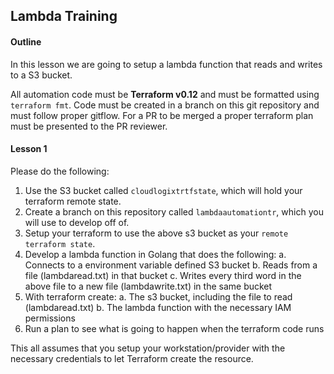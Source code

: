## Lambda Training

#### Outline

In this lesson we are going to setup a lambda function that reads and writes to a S3 bucket. 

All automation code must be **Terraform v0.12** and must be formatted using `terraform fmt`. Code must be created in a branch on this git repository
and must follow proper gitflow. For a PR to be merged a proper terraform plan must be presented to the PR reviewer.

#### Lesson 1

Please do the following:

1. Use the S3 bucket called `cloudlogixtrtfstate`, which will hold your terraform remote state.
2. Create a branch on this repository called `lambdaautomationtr`, which you will use to develop off of.
3. Setup your terraform to use the above s3 bucket as your `remote terraform state`.
4. Develop a lambda function in Golang that does the following:
    a. Connects to a environment variable defined S3 bucket
    b. Reads from a file (lambdaread.txt) in that bucket
    c. Writes every third word in the above file to a new file (lambdawrite.txt) in the same bucket
4. With terraform create:
    a. The s3 bucket, including the file to read (lambdaread.txt)
    b. The lambda function with the necessary IAM permissions
6. Run a plan to see what is going to happen when the terraform code runs

This all assumes that you setup your workstation/provider with the necessary credentials to let Terraform create the resource.